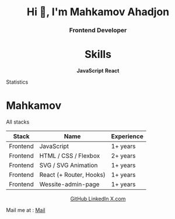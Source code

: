 <h1 align="center">Hi 👋, I'm Mahkamov Ahadjon</h1>
<h3 align="center">Frontend Developer</h3>
<h1  align="center" >Skills</h1>

<p align='center'>
<b>JavaScript</b>
<b>React</b>
</p>
  <summary>Statistics</summary>
  <h1>Mahkamov</h1>
<summary>All stacks</summary>

| Stack          | Name                        | Experience |
| -------------- | --------------------------- | ---------- |
| Frontend       | JavaScript                  | 1+ years   |
| Frontend       | HTML / CSS / Flexbox        | 2+ years   |
| Frontend       | SVG / SVG Animation         | 1+ years   |
| Frontend       | React (+ Router, Hooks)     | 1+ years   |
| Frontend       | Wessite-admin-page          | 1+ years   |

<p align="center">
          <a href="https://github.com/Mahkamov9" target="_blank" alt="GitHub">
            GitHub
          </a>
          <a href="https://www.linkedin.com/in/mahkamov/" target="_blank" alt="LinkedIn">
            LinkedIn
          </a>
          <a href="https://x/mahkamov_9" target="_blank" alt="X.com">
            X.com
          </a>
</p>
Mail me at :        <a href="mailto:mahkamov.dev@gmail.com" target="_blank" alt="email">  Mail </a>   
